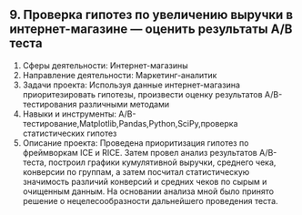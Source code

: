 ## 9. Проверка гипотез по увеличению выручки в интернет-магазине — оценить результаты A/B теста
1. Сферы деятельности: Интернет-магазины
2. Направление деятельности: Маркетинг-аналитик
3. Задачи проекта: Используя данные интернет-магазина приоритезировать гипотезы, произвести оценку результатов A/B-тестирования различными методами
4. Навыки и инструменты: A/B-тестирование,Matplotlib,Pandas,Python,SciPy,проверка статистических гипотез
5. Описание проекта: Проведена приоритизация гипотез по фреймворкам ICE и RICE. Затем провел анализ
результатов A/B-теста, построил графики кумулятивной выручки, среднего чека,
конверсии по группам, а затем посчитал статистическую значимость различий конверсий
и средних чеков по сырым и очищенным данным. На основании анализа мной было
принято решение о нецелесообразности дальнейшего проведения теста.